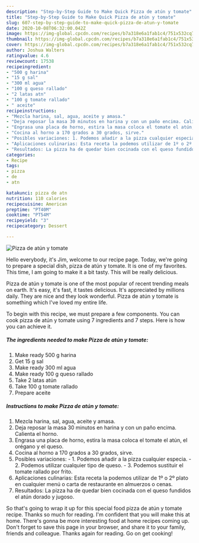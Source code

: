 ```yaml
---
description: "Step-by-Step Guide to Make Quick Pizza de atún y tomate"
title: "Step-by-Step Guide to Make Quick Pizza de atún y tomate"
slug: 607-step-by-step-guide-to-make-quick-pizza-de-atun-y-tomate
date: 2020-10-08T06:32:00.042Z
image: https://img-global.cpcdn.com/recipes/b7a318e6a1fab1c4/751x532cq70/pizza-de-atun-y-tomate-foto-principal.jpg
thumbnail: https://img-global.cpcdn.com/recipes/b7a318e6a1fab1c4/751x532cq70/pizza-de-atun-y-tomate-foto-principal.jpg
cover: https://img-global.cpcdn.com/recipes/b7a318e6a1fab1c4/751x532cq70/pizza-de-atun-y-tomate-foto-principal.jpg
author: Joshua Walters
ratingvalue: 4.6
reviewcount: 17538
recipeingredient:
- "500 g harina"
- "15 g sal"
- "300 ml agua"
- "100 g queso rallado"
- "2 latas atn"
- "100 g tomate rallado"
- " aceite"
recipeinstructions:
- "Mezcla harina, sal, agua, aceite y amasa."
- "Deja reposar la masa 30 minutos en harina y con un paño encima. Calienta el horno."
- "Engrasa una placa de horno, estira la masa coloca el tomate el atún, el orégano y el queso."
- "Cocina al horno a 170 grados a 30 grados, sirve."
- "Posibles variaciones: 1. Podemos añadir a la pizza cualquier especia. 2. Podemos utilizar cualquier tipo de queso. 3. Podemos sustituir el tomate rallado por frito."
- "Aplicaciones culinarias: Esta receta la podemos utilizar de 1º o 2º plato en cualquier menú o carta de restaurante en almuerzos o cenas."
- "Resultados: La pizza ha de quedar bien cocinada con el queso fundidos el atún dorado y jugoso."
categories:
- Recipe
tags:
- pizza
- de
- atn

katakunci: pizza de atn 
nutrition: 110 calories
recipecuisine: American
preptime: "PT40M"
cooktime: "PT54M"
recipeyield: "3"
recipecategory: Dessert

---
```



![Pizza de atún y tomate](https://img-global.cpcdn.com/recipes/b7a318e6a1fab1c4/751x532cq70/pizza-de-atun-y-tomate-foto-principal.jpg)

Hello everybody, it's Jim, welcome to our recipe page. Today, we're going to prepare a special dish, pizza de atún y tomate. It is one of my favorites. This time, I am going to make it a bit tasty. This will be really delicious.

Pizza de atún y tomate is one of the most popular of recent trending meals on earth. It's easy, it's fast, it tastes delicious. It's appreciated by millions daily. They are nice and they look wonderful. Pizza de atún y tomate is something which I've loved my entire life.




To begin with this recipe, we must prepare a few components. You can cook pizza de atún y tomate using 7 ingredients and 7 steps. Here is how you can achieve it.

<!--inarticleads1-->

##### The ingredients needed to make Pizza de atún y tomate:

1. Make ready 500 g harina
1. Get 15 g sal
1. Make ready 300 ml agua
1. Make ready 100 g queso rallado
1. Take 2 latas atún
1. Take 100 g tomate rallado
1. Prepare  aceite




<!--inarticleads2-->

##### Instructions to make Pizza de atún y tomate:

1. Mezcla harina, sal, agua, aceite y amasa.
1. Deja reposar la masa 30 minutos en harina y con un paño encima. Calienta el horno.
1. Engrasa una placa de horno, estira la masa coloca el tomate el atún, el orégano y el queso.
1. Cocina al horno a 170 grados a 30 grados, sirve.
1. Posibles variaciones: - 1. Podemos añadir a la pizza cualquier especia. - 2. Podemos utilizar cualquier tipo de queso. - 3. Podemos sustituir el tomate rallado por frito.
1. Aplicaciones culinarias: Esta receta la podemos utilizar de 1º o 2º plato en cualquier menú o carta de restaurante en almuerzos o cenas.
1. Resultados: La pizza ha de quedar bien cocinada con el queso fundidos el atún dorado y jugoso.




So that's going to wrap it up for this special food pizza de atún y tomate recipe. Thanks so much for reading. I'm confident that you will make this at home. There's gonna be more interesting food at home recipes coming up. Don't forget to save this page in your browser, and share it to your family, friends and colleague. Thanks again for reading. Go on get cooking!
